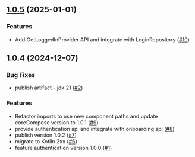 
<a name="1.0.5"></a>
## [1.0.5](https://github.com/doananhtuan22111996/finance-authentication/compare/1.0.4...1.0.5) (2025-01-01)

### Features

* Add GetLoggedInProvider API and integrate with LoginRepository ([#10](https://github.com/doananhtuan22111996/finance-authentication/issues/10))


<a name="1.0.4"></a>
## 1.0.4 (2024-12-07)

### Bug Fixes

* publish artifact - jdk 21 ([#2](https://github.com/doananhtuan22111996/finance-authentication/issues/2))

### Features

* Refactor imports to use new component paths and update coreCompose version to 1.0.1 ([#9](https://github.com/doananhtuan22111996/finance-authentication/issues/9))
* provide authentication api and integrate with onboarding api ([#8](https://github.com/doananhtuan22111996/finance-authentication/issues/8))
* publish version 1.0.2 ([#7](https://github.com/doananhtuan22111996/finance-authentication/issues/7))
* migrate to Kotlin 2xx ([#6](https://github.com/doananhtuan22111996/finance-authentication/issues/6))
* feature authentication version 1.0.0 ([#1](https://github.com/doananhtuan22111996/finance-authentication/issues/1))

